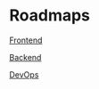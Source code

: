 # Roadmaps

[Frontend](./Frontend/readme.md)

[Backend](./Backend/readme.md)

[DevOps](./Devops/readme.md)